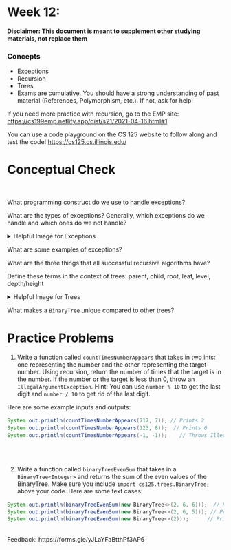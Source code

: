 # Week 12: <br> 
**Disclaimer: This document is meant to supplement other studying materials, not replace them**<br>

### Concepts
   * Exceptions
   * Recursion
   * Trees 
   * Exams are cumulative. You should have a strong understanding of past material (References, Polymorphism, etc.). If not, ask for help!
   
   If you need more practice with recursion, go to the EMP site: https://cs199emp.netlify.app/dist/s21/2021-04-16.html#1
   
   You can use a code playground on the CS 125 website to follow along and test the code! https://cs125.cs.illinois.edu/
   
# Conceptual Check
<br>

What programming construct do we use to handle exceptions? <br>

What are the types of exceptions? Generally, which exceptions do we handle and which ones do we not handle?<br>
    <details>
    <summary>Helpful Image for Exceptions</summary>
    <img src="/images/Exception-in-java.png" alt="drawing" width="600"/>
    </details>
  
What are some examples of exceptions? <br>

What are the three things that all successful recursive algorithms have?<br>

Define these terms in the context of trees: parent, child, root, leaf, level, depth/height
    <details>
    <summary>Helpful Image for Trees</summary>
    <img src="/images/binary_tree.jpg" alt="drawing" width="600"/>
    </details>
    
What makes a ``BinaryTree`` unique compared to other trees? <br>

# Practice Problems

1. Write a function called ``countTimesNumberAppears`` that takes in two ints: one representing the number and the other 
representing the target number. Using recursion, return the number of times that the target is in the number. 
If the number or the target is less than 0, throw an ``IllegalArgumentException``.
Hint: You can use ``number % 10`` to get the last digit and ``number / 10`` to get rid of the last digit.

Here are some example inputs and outputs:
```java
System.out.println(countTimesNumberAppears(717, 7)); // Prints 2
System.out.println(countTimesNumberAppears(123, 8));  // Prints 0
System.out.println(countTimesNumberAppears(-1, -1));    // Throws IllegalArgumentException
```
<br></br>

2. Write a function called ``binaryTreeEvenSum`` that takes in a ``BinaryTree<Integer>`` and returns the sum of the even values of the BinaryTree.
Make sure you include ``import cs125.trees.BinaryTree;`` above your code.
Here are some text cases: 
```java
System.out.println(binaryTreeEvenSum(new BinaryTree<>(2, 6, 6)));  // Prints 14
System.out.println(binaryTreeEvenSum(new BinaryTree<>(2, 6, 5))); // Prints 8
System.out.println(binaryTreeEvenSum(new BinaryTree<>(2)));      // Prints 2
```
<br>
Feedback: https://forms.gle/yJLaYFaBtthPf3AP6 <br>
